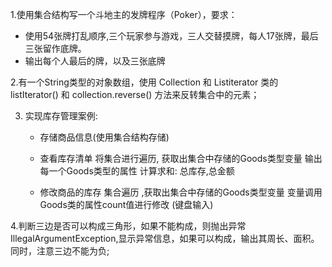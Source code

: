 1.使用集合结构写一个斗地主的发牌程序（Poker），要求：

- 使用54张牌打乱顺序,三个玩家参与游戏，三人交替摸牌，每人17张牌，最后三张留作底牌。
- 输出每个人最后的牌，以及三张底牌  

2.有一个String类型的对象数组，使用 Collection 和 Listiterator 类的 listIterator() 和 collection.reverse() 方法来反转集合中的元素；

3. 实现库存管理案例:
    - 存储商品信息(使用集合结构存储)
        
    - 查看库存清单
    将集合进行遍历, 获取出集合中存储的Goods类型变量
         输出每一个Goods类型的属性
         计算求和: 总库存,总金额
        
    - 修改商品的库存
        集合遍历 ,获取出集合中存储的Goods类型变量
        变量调用Goods类的属性count值进行修改 (键盘输入)

4.判断三边是否可以构成三角形，如果不能构成，则抛出异常IllegalArgumentException,显示异常信息，如果可以构成，输出其周长、面积。同时，注意三边不能为负;